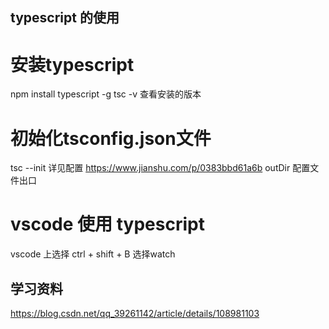 ## typescript 的使用

# 安装typescript
npm install typescript -g
tsc -v 查看安装的版本

# 初始化tsconfig.json文件
tsc --init 
详见配置 https://www.jianshu.com/p/0383bbd61a6b
outDir 配置文件出口

# vscode 使用 typescript
vscode 上选择 ctrl + shift + B
选择watch

## 学习资料
https://blog.csdn.net/qq_39261142/article/details/108981103
